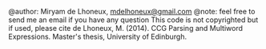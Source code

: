 @author: Miryam de Lhoneux, mdelhoneux@gmail.com
@note: feel free to send me an email if you have any question
This code is not copyrighted but if used, please cite
de Lhoneux, M. (2014). CCG Parsing and Multiword Expressions. Master's thesis, University of Edinburgh.